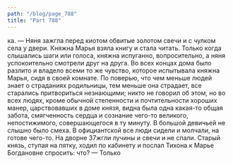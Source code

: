 ```yaml
---
path: "/blog/page_788"
title: "Part 788"
---
```


ка. — Няня зажгла перед киотом обвитые золотом свечи и с чулком села у двери. Княжна Марья взяла книгу и стала читать. Только когда слышались шаги или голоса, княжна испуганно, вопросительно, а няня успокоительно смотрели друг на друга. Во всех концах дома было разлито и владело всеми то же чувство, которое испытывала княжна Марья, сидя в своей комнате. По поверью, что чем меньше людей знает о страданиях родильницы, тем меньше она страдает, все старались притвориться незнающими; никто не говорил об этом, но во всех людях, кроме обычной степенности и почтительности хороших манер, царствовавших в доме князя, видна была одна какая-то общая забота, смягченность сердца и сознание чего-то великого, непостижимого, совершающегося в ту минуту.
В большой девичьей не слышно было смеха. В официантской все люди сидели и молчали, на готове чего-то. На дворне 37жгли лучины и свечи и не спали. Старый князь, ступая на пятку, ходил по кабинету и послал Тихона к Марье Богдановне спросить: что́?
— Только 
